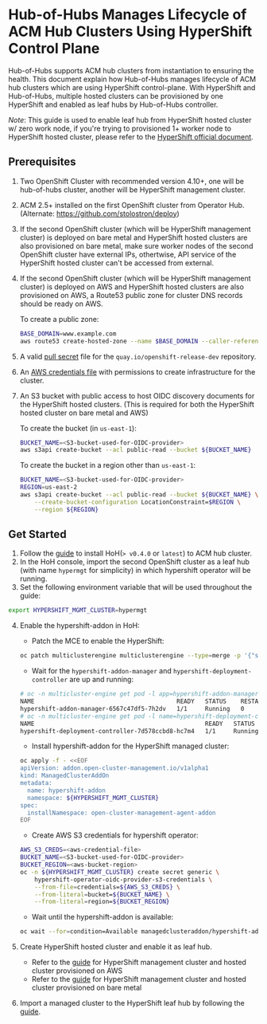 # Hub-of-Hubs Manages Lifecycle of ACM Hub Clusters Using HyperShift Control Plane

Hub-of-Hubs supports ACM hub clusters from instantiation to ensuring the health. This document explain how Hub-of-Hubs manages lifecycle of ACM hub clusters which are using HyperShift control-plane. With HyperShift and Hub-of-Hubs, multiple hosted clusters can be provisioned by one HyperShift and enabled as leaf hubs by Hub-of-Hubs controller.

_Note_: This guide is used to enable leaf hub from HyperShift hosted cluster w/ zero work node, if you're trying to provisioned 1+ worker node to HyperShift hosted cluster, please refer to the [HyperShift official document](https://hypershift-docs.netlify.app/).

## Prerequisites

1. Two OpenShift Cluster with recommended version 4.10+, one will be hub-of-hubs cluster, another will be HyperShift management cluster.
2. ACM 2.5+ installed on the first OpenShift cluster from Operator Hub. (Alternate: https://github.com/stolostron/deploy)
3. If the second OpenShift cluster (which will be HyperShift management cluster) is deployed on bare metal and HyperShift hosted clusters are also provisioned on bare metal, make sure worker nodes of the second OpenShift cluster have external IPs, othertwise, API service of the HyperShift hosted cluster can't be accessed from external.
4. If the second OpenShift cluster (which will be HyperShift management cluster) is deployed on AWS and HyperShift hosted clusters are also provisioned on AWS, a Route53 public zone for cluster DNS records should be ready on AWS.

    To create a public zone:

    ```bash
    BASE_DOMAIN=www.example.com
    aws route53 create-hosted-zone --name $BASE_DOMAIN --caller-reference $(whoami)-$(date --rfc-3339=date)
    ```

5. A valid [pull secret](https://cloud.redhat.com/openshift/install/aws/installer-provisioned) file for the `quay.io/openshift-release-dev` repository.
6. An [AWS credentials file](https://docs.aws.amazon.com/cli/latest/userguide/cli-configure-files.html) with permissions to create infrastructure for the cluster.
7. An S3 bucket with public access to host OIDC discovery documents for the HyperShift hosted clusters. (This is required for both the HyperShift hosted cluster on bare metal and AWS)

    To create the bucket (in `us-east-1`):

    ```bash
    BUCKET_NAME=<S3-bucket-used-for-OIDC-provider>
    aws s3api create-bucket --acl public-read --bucket ${BUCKET_NAME}
    ```

    To create the bucket in a region other than `us-east-1`:

    ```bash
    BUCKET_NAME=<S3-bucket-used-for-OIDC-provider>
    REGION=us-east-2
    aws s3api create-bucket --acl public-read --bucket ${BUCKET_NAME} \
        --create-bucket-configuration LocationConstraint=$REGION \
        --region ${REGION}
    ```

## Get Started

1. Follow the [guide](https://github.com/stolostron/multicluster-global-hub/tree/release-2.5/deploy) to install HoH(`> v0.4.0` or `latest`) to ACM hub cluster.
2. In the HoH console, import the second OpenShift cluster as a leaf hub (with name `hypermgt` for simplicity) in which hypershift operator will be running.
3. Set the following environment variable that will be used throughout the guide:

```bash
export HYPERSHIFT_MGMT_CLUSTER=hypermgt
```

4. Enable the hypershift-addon in HoH:

   - Patch the MCE to enable the HyperShift:

    ```bash
    oc patch multiclusterengine multiclusterengine --type=merge -p '{"spec":{"overrides":{"components":[{"name":"hypershift-preview","enabled": true}]}}}'
    ```

    - Wait for the `hypershift-addon-manager` and `hypershift-deployment-controller` are up and running:

    ```bash
    # oc -n multicluster-engine get pod -l app=hypershift-addon-manager
    NAME                                        READY   STATUS    RESTARTS   AGE
    hypershift-addon-manager-6567c47df5-7h2dv   1/1     Running   0          1m
    # oc -n multicluster-engine get pod -l name=hypershift-deployment-controller
    NAME                                                READY   STATUS    RESTARTS   AGE
    hypershift-deployment-controller-7d578ccbd8-hc7m4   1/1     Running   0          1m
    ```

    - Install hypershift-addon for the HyperShift managed cluster:

    ```bash
    oc apply -f - <<EOF
    apiVersion: addon.open-cluster-management.io/v1alpha1
    kind: ManagedClusterAddOn
    metadata:
      name: hypershift-addon
      namespace: ${HYPERSHIFT_MGMT_CLUSTER}
    spec:
      installNamespace: open-cluster-management-agent-addon
    EOF
    ```

    - Create AWS S3 credentials for hypershift operator:

    ```bash
    AWS_S3_CREDS=<aws-credential-file>
    BUCKET_NAME=<S3-bucket-used-for-OIDC-provider>
    BUCKET_REGION=<aws-bucket-region>
    oc -n ${HYPERSHIFT_MGMT_CLUSTER} create secret generic \
        hypershift-operator-oidc-provider-s3-credentials \
        --from-file=credentials=${AWS_S3_CREDS} \
        --from-literal=bucket=${BUCKET_NAME} \
        --from-literal=region=${BUCKET_REGION}
    ```

    - Wait until the hypershift-addon is available:

    ```bash
    oc wait --for=condition=Available managedclusteraddon/hypershift-addon -n ${HYPERSHIFT_MGMT_CLUSTER} --timeout=600s
    ```

5. Create HyperShift hosted cluster and enable it as leaf hub.

    - Refer to the [guide](./hypershift-aws.md) for HyperShift management cluster and hosted cluster provisioned on AWS
    - Refer to the [guide](./hypershift-bm.md) for HyperShift management cluster and hosted cluster provisioned on bare metal

6. Import a managed cluster to the HyperShift leaf hub by following the [guide](./hypershift-leafhub-import-cluster.md).
